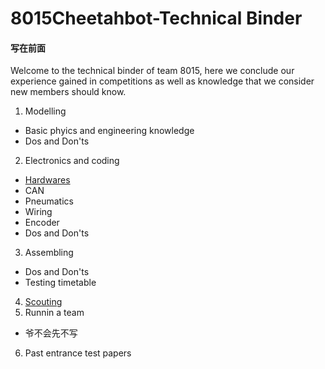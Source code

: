 # 8015Cheetahbot-Technical Binder
#### 写在前面
Welcome to the technical binder of team 8015, here we conclude our experience gained in competitions as well as knowledge that we consider new members should know. 
1. Modelling
- Basic phyics and engineering knowledge
- Dos and Don'ts
2. Electronics and coding
- [Hardwares](https://github.com/Owen-yd-Wang/8015Cheetahbot-Guideline/blob/16461adb7d7aaf744ea16c9c7a374f67c881fe3f/electronic%20and%20coding/Electric%20hardware%20components.md)
- CAN
- Pneumatics
- Wiring
- Encoder
- Dos and Don'ts
3. Assembling
- Dos and Don'ts
- Testing timetable
4. [Scouting](https://github.com/Owen-yd-Wang/8015Cheetahbot-Technical_Binder/blob/c89f4a5a9a01275010a11cdef1a6c06b5a22be20/Scouting/%E5%AF%B9%E4%BA%8EScouting%E4%B8%8ESocial%E7%9A%84%E7%9C%8B%E6%B3%95%E4%B8%8E%E5%BB%BA%E8%AE%AE.md)
5. Runnin a team
- 爷不会先不写
6. Past entrance test papers
